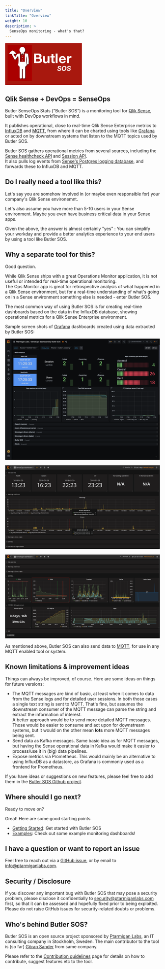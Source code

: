 ```yaml
---
title: "Overview"
linkTitle: "Overview"
weight: 10
description: >
  SenseOps monitoring - what's that?
---
```


<!-- {{% pageinfo %}}
This is a placeholder page that shows you how to use this template site.
{{% /pageinfo %}} -->

![Butler SOS](butler-sos-small.png)

## Qlik Sense + DevOps = SenseOps

Butler SenseOps Stats ("Butler SOS") is a monitoring tool for [Qlik Sense](https://www.qlik.com/us/products/qlik-sense), built with DevOps workflows in mind.

It publishes operational, close to real-time Qlik Sense Enterprise metrics to [InfluxDB](https://www.influxdata.com/time-series-platform/influxdb/) and  [MQTT](https://en.wikipedia.org/wiki/MQTT), from where it can be charted using tools like [Grafana](https://grafana.com/) or acted on by downstream systems that listen to the MQTT topics used by Butler SOS.

Butler SOS gathers operational metrics from several sources, including the [Sense healthcheck API](https://help.qlik.com/en-US/sense-developer/June2020/Subsystems/EngineAPI/Content/Sense_EngineAPI/GettingSystemInformation/HealthCheckStatus.htm) and [Session API](https://help.qlik.com/en-US/sense-developer/June2020/Subsystems/ProxyServiceAPI/Content/Sense_ProxyServiceAPI/ProxyServiceAPI-Session-Module-API.htm).  
It also pulls log events from [Sense's Postgres logging database](https://help.qlik.com/en-US/sense-admin/June2020/Subsystems/DeployAdministerQSE/Content/Sense_DeployAdminister/QSEoW/Deploy_QSEoW/Qlik-Logging-Service.htm), and forwards these to InfluxDB and MQTT.

## Do I really need a tool like this?

Let's say you are somehow involved in (or maybe even responsible for) your company's Qlik Sense environemnt.

Let's also assume you have more than 5-10 users in your Sense environment. Maybe you even have business critical data in your Sense apps.

Given the above, the answer is almost certainly "yes" : You can simplify your workday and provide a better analytics experience to your end users by using a tool like Butler SOS.

## Why a separate tool for this?

Good question.  

While Qlik Sense ships with a great Operations Monitor application, it is not useful or intended for real-time operational monitoring.  
The Ops Monitor app is great for retrospective analysis of what happened in a Qlik Sense environment, but for a real-time understanding of what's going on in a Sense environment something else is needed - enter Butler SOS.

The most common way of using Butler SOS is for creating real-time dashboards based on the data in the InfluxDB database, showing operational metrics for a Qlik Sense Enterprise environment.  
  
Sample screen shots of [Grafana](https://grafana.com/) dashboards created using data extracted by Butler SOS:

![Grafana dashboard](butlersos_5_4_main_metrics.png "SenseOps dashboard showing errors and warnings, using Grafana 7")

![Grafana dashboard](senseOps_dashboard_3.png "SenseOps dashboard showing errors and warnings, using Grafana 6")

![Grafana dashboard](senseOps_dashboard_4.png "SenseOps dashboard showing Qlik Sense metrics, using Grafana 6")

As mentioned above, Butler SOS can also send data to [MQTT](https://en.wikipedia.org/wiki/MQTT), for use in any MQTT enabled tool or system.

## Known limitations & improvement ideas

Things can always be improved, of course. Here are some ideas on things for future versions:

- The MQTT messages are kind of basic, at least when it comes to data from the Sense logs and for detailed user sessions. In both those cases a single text string is sent to MQTT. That's fine, but assumes the downstream consumer of the MQTT message can parse the string and extract the information of interest.  
  A better approach would be to send more detailed MQTT messages. Those would be easier to consume and act upon for downstream systems, but it would on the other mean  **lots** more MQTT messages being sent. 
- Send data as Kafka messages. Same basic idea as for MQTT messages, but having the Sense operational data in Kafka would make it easier to process/use it in (big) data pipelines.
- Expose metrics via Prometheus. This would mainly be an alternative to using InfluxDB as a datastore, as Grafana is commonly used as a frontend for Prometheus.

If you have ideas or suggestions on new features, please feel free to add them in the [Butler SOS Github project](https://github.com/ptarmiganlabs/butler-sos/issues/new/choose).

## Where should I go next?

Ready to move on?

Great! Here are some good starting points

- [Getting Started](/docs/getting_started/): Get started with Butler SOS
- [Examples](/docs/examples/): Check out some example monitoring dashboards!

## I have a question or want to report an issue

Feel free to reach out via a [GitHub issue](https://github.com/ptarmiganlabs/butler-sos/issues), or by email to info@ptarmiganlabs.com.

## Security / Disclosure

If you discover any important bug with Butler SOS that may pose a security problem, please disclose it confidentially to [security@ptarmiganlabs.com](mailto://security@ptarmiganlabs.com) first, so that it can be assessed and hopefully fixed prior to being exploited. Please do not raise GitHub issues for security-related doubts or problems.

## Who's behind Butler SOS?

Butler SOS is an open source project sponsored by [Ptarmigan Labs](https://ptarmiganlabs.com), an IT consulting company in Stockholm, Sweden. The main contributor to the tool is (so far) [Göran Sander](https://www.linkedin.com/in/gorsan) from same company. 

Please refer to the [Contribution guidelines](/docs/contribution-guidelines/) page for details on how to contribute, suggest features etc to the tool.
